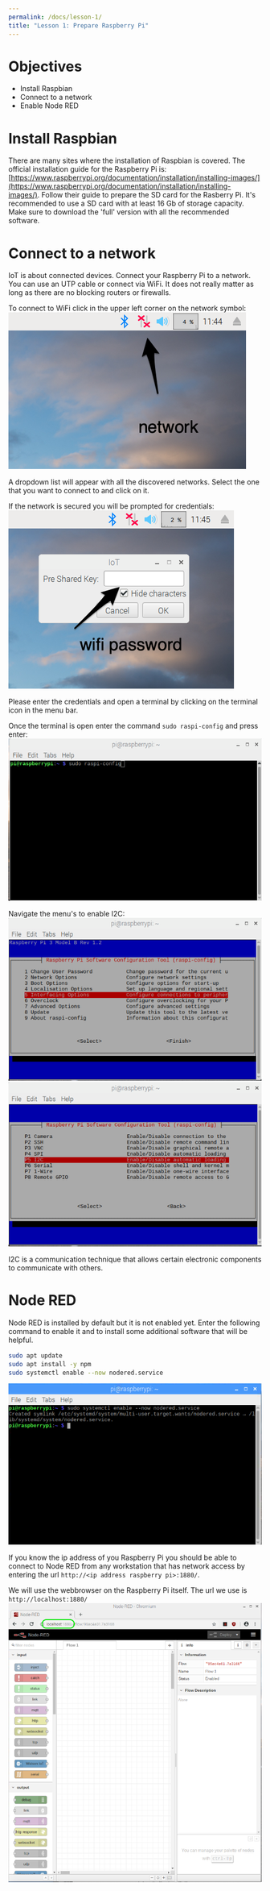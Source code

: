 ```yaml
---
permalink: /docs/lesson-1/
title: "Lesson 1: Prepare Raspberry Pi"
---
```


# Objectives
- Install Raspbian
- Connect to a network
- Enable Node RED

# Install Raspbian

There are many sites where the installation of Raspbian is covered. The official installation guide for the Raspberry Pi is: [https://www.raspberrypi.org/documentation/installation/installing-images/](https://www.raspberrypi.org/documentation/installation/installing-images/).
Follow their guide to prepare the SD card for the Rasberry Pi. It's recommended to use a SD card with at least 16 Gb of storage capacity.
Make sure to download the 'full' version with all the recommended software.

# Connect to a network

IoT is about connected devices. Connect your Raspberry Pi to a network. You can use an UTP cable or connect via WiFi. It does not really matter as long as there are no blocking routers or firewalls.

To connect to WiFi click in the upper left corner on the network symbol:
![](/img/lessons/lesson-1/1-network.png)

A dropdown list will appear with all the discovered networks. Select the one that you want to connect to and click on it.

If the network is secured you will be prompted for credentials:
![](/img/lessons/lesson-1/2-wifi.png)

Please enter the credentials and open a terminal by clicking on the terminal icon in the menu bar.

Once the terminal is open enter the command `sudo raspi-config` and press enter:
![](/img/lessons/lesson-1/3-raspi-config.png)

Navigate the menu's to enable I2C:
![](/img/lessons/lesson-1/4-interfacing-options.png)
![](/img/lessons/lesson-1/5-i2c.png)

I2C is a communication technique that allows certain electronic components to communicate with others.


# Node RED
Node RED is installed by default but it is not enabled yet. Enter the following command to enable it and to install some additional software that will be helpful.

```bash
sudo apt update
sudo apt install -y npm
sudo systemctl enable --now nodered.service
```
![](/img/lessons/lesson-1/node-red.png)

If you know the ip address of you Raspberry Pi you should be able to connect to Node RED from any workstation that has network access by entering the url `http://<ip address raspberry pi>:1880/`. 

We will use the webbrowser on the Raspberry Pi itself.
The url we use is `http://localhost:1880/`
![](/img/lessons/lesson-1/node-red-browser.png)


